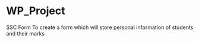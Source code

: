 # WP_Project
SSC Form
To create a form which will store personal information of students and their marks 

